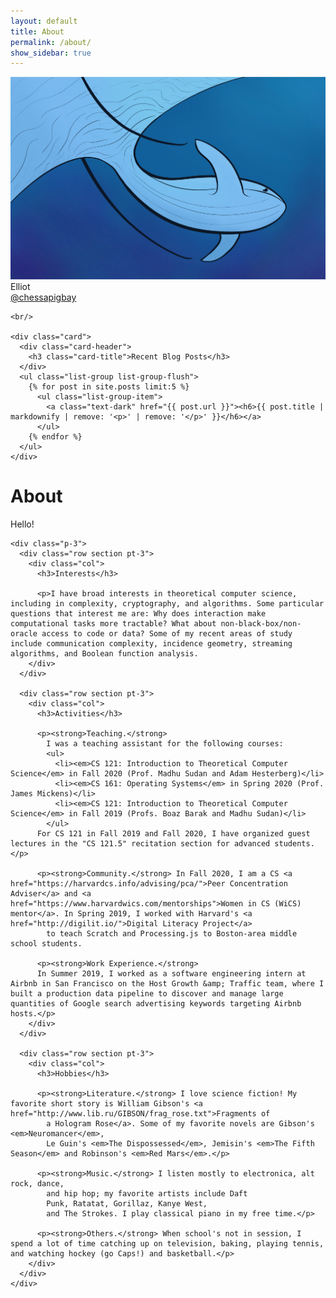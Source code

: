 ```yaml
---
layout: default
title: About
permalink: /about/
show_sidebar: true
---
```



<div class="row">
  <div class="col-md-3 mb-1">
    <div class="card">
      <img class="card-img-top" src="/static/images/jolene.jpg"/>
      <div class="card-body">
        <div class="card-text">
          <i class="fas fa-user"></i> Elliot <br/>
          <i class="fab fa-twitter"></i><a href="https://twitter.com/chessapigbay" target="_blank">@chessapigbay</a> <br/>
        </div>
      </div>
    </div>

    <br/>

    <div class="card">
      <div class="card-header">
        <h3 class="card-title">Recent Blog Posts</h3>
      </div>
      <ul class="list-group list-group-flush">
        {% for post in site.posts limit:5 %} 
          <ul class="list-group-item">
            <a class="text-dark" href="{{ post.url }}"><h6>{{ post.title | markdownify | remove: '<p>' | remove: '</p>' }}</h6></a>
          </ul>
        {% endfor %}
      </ul>
    </div>
  </div>

  <div class="col-md-9 mb-4">
    <h1>About</h1>
    <p>Hello! 
    <br/>

    <div class="p-3">
      <div class="row section pt-3">
        <div class="col">
          <h3>Interests</h3>

          <p>I have broad interests in theoretical computer science, including in complexity, cryptography, and algorithms. Some particular questions that interest me are: Why does interaction make computational tasks more tractable? What about non-black-box/non-oracle access to code or data? Some of my recent areas of study include communication complexity, incidence geometry, streaming algorithms, and Boolean function analysis.
        </div>
      </div>

      <div class="row section pt-3">
        <div class="col">
          <h3>Activities</h3>

          <p><strong>Teaching.</strong>
            I was a teaching assistant for the following courses:
            <ul>
              <li><em>CS 121: Introduction to Theoretical Computer Science</em> in Fall 2020 (Prof. Madhu Sudan and Adam Hesterberg)</li>
              <li><em>CS 161: Operating Systems</em> in Spring 2020 (Prof. James Mickens)</li>
              <li><em>CS 121: Introduction to Theoretical Computer Science</em> in Fall 2019 (Profs. Boaz Barak and Madhu Sudan)</li>
            </ul>
          For CS 121 in Fall 2019 and Fall 2020, I have organized guest lectures in the "CS 121.5" recitation section for advanced students.</p>

          <p><strong>Community.</strong> In Fall 2020, I am a CS <a href="https://harvardcs.info/advising/pca/">Peer Concentration Adviser</a> and <a href="https://www.harvardwics.com/mentorships">Women in CS (WiCS) mentor</a>. In Spring 2019, I worked with Harvard's <a href="http://digilit.io/">Digital Literacy Project</a>
            to teach Scratch and Processing.js to Boston-area middle school students.

          <p><strong>Work Experience.</strong>
          In Summer 2019, I worked as a software engineering intern at Airbnb in San Francisco on the Host Growth &amp; Traffic team, where I built a production data pipeline to discover and manage large quantities of Google search advertising keywords targeting Airbnb hosts.</p>
        </div>
      </div>

      <div class="row section pt-3">
        <div class="col">
          <h3>Hobbies</h3>
          
          <p><strong>Literature.</strong> I love science fiction! My favorite short story is William Gibson's <a href="http://www.lib.ru/GIBSON/frag_rose.txt">Fragments of
            a Hologram Rose</a>. Some of my favorite novels are Gibson's <em>Neuromancer</em>,
            Le Guin's <em>The Dispossessed</em>, Jemisin's <em>The Fifth Season</em> and Robinson's <em>Red Mars</em>.</p>

          <p><strong>Music.</strong> I listen mostly to electronica, alt rock, dance,
            and hip hop; my favorite artists include Daft
            Punk, Ratatat, Gorillaz, Kanye West,
            and The Strokes. I play classical piano in my free time.</p>

          <p><strong>Others.</strong> When school's not in session, I spend a lot of time catching up on television, baking, playing tennis, and watching hockey (go Caps!) and basketball.</p>
        </div>
      </div>
    </div>
  </div>
</div>
